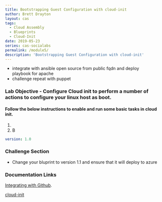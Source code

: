 ```yaml
---
title: Bootstrapping Guest Configuration with cloud-init
author: Brett Drayton
layout: cas
tags:
  - Cloud Assembly
  - Blueprints
  - Cloud-Init
date: 2019-05-23
series: cas-socialabs
permalink: /module5/
description: 'Bootstrapping Guest Configuration with cloud-init'
---
```


* integrate with ansible open source from public fqdn and deploy playbook for apache
* challenge repeat with puppet

### Lab Objective - Configure Cloud init to perform a number of actions to configure your linux host as boot.

#### Follow the below instructions to enable and run some basic tasks in cloud init.

1.
2. B

```yaml
version: 1.0

```


### Challenge Section
- Change your bluprint to version 1.1 and ensure that it will deploy to azure


### Documentation Links
[Integrating with Github](https://docs.vmware.com/en/VMware-Cloud-Assembly/services/Using-and-Managing/GUID-86778362-8C3B-4276-9F83-33E320EC960E.html).

[cloud-init](https://cloudinit.readthedocs.io/en/latest/)

